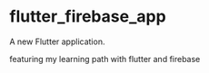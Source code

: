 # flutter_firebase_app

A new Flutter application.

featuring my learning path with flutter and firebase